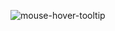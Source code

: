 ![mouse-hover-tooltip](https://user-images.githubusercontent.com/84654346/219851443-425ce243-f284-48cf-a733-bf7524e96ebb.gif)

